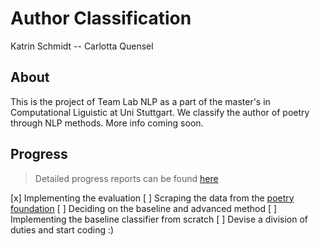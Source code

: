 # Author Classification
Katrin Schmidt -- Carlotta Quensel

## About
This is the project of Team Lab NLP as a part of the master's in Computational Liguistic at Uni Stuttgart. We classify the author of poetry through NLP methods. More info coming soon.

## Progress
> Detailed progress reports can be found [here](https://ilias3.uni-stuttgart.de/goto.php?target=wiki_2425930_Group_4%3A_Carlotta_Nele_Farina_Quensel%2C_Katrin_Schmidt%2C_Author_Classification "Ilias wiki")

[x] Implementing the evaluation
[ ] Scraping the data from the [poetry foundation](https://www.poetryfoundation.org/)
[ ] Deciding on the baseline and advanced method
[ ] Implementing the baseline classifier from scratch
[ ] Devise a division of duties and start coding :)